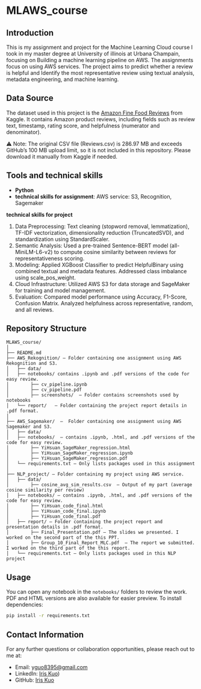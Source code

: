 # MLAWS_course

## Introduction

This is my assignment and project for the Machine Learning Cloud  course I took in my master degree at University of illinois at Urbana Champain, focusing on Building a machine learning pipeline on AWS. The assignments focus on using AWS services. The project aims to predict whether a review is helpful and Identify the most representative review using textual analysis, metadata engineering, and machine learning.

## Data Source

The dataset used in this project is the [Amazon Fine Food Reviews](https://www.kaggle.com/datasets/snap/amazon-fine-food-reviews) from Kaggle. It contains Amazon product reviews, including fields such as review text, timestamp, rating score, and helpfulness (numerator and denominator).

⚠️ Note: The original CSV file (Reviews.csv) is 286.97 MB and exceeds GitHub’s 100 MB upload limit, so it is not included in this repository. Please download it manually from Kaggle if needed.


## Tools and technical skills

- **Python**
- **technical skills for assignment**:
 AWS service: S3, Recognition, Sagemaker
 
**technical skills for project**
1. Data Preprocessing: Text cleaning (stopword removal, lemmatization), TF-IDF vectorization, dimensionality reduction (TruncatedSVD), and standardization using StandardScaler.
2. Semantic Analysis: Used a pre-trained Sentence-BERT model (all-MiniLM-L6-v2) to compute cosine similarity between reviews for representativeness scoring.
3. Modeling: Applied XGBoost Classifier to predict HelpfulBinary using combined textual and metadata features. Addressed class imbalance using scale_pos_weight.
4. Cloud Infrastructure: Utilized AWS S3 for data storage and SageMaker for training and model management.
5. Evaluation: Compared model performance using Accuracy, F1-Score, Confusion Matrix. Analyzed helpfulness across representative, random, and all reviews.


## Repository Structure

```plaintext
MLAWS_course/
│
├── README.md
├── AWS_Rekognition/ – Folder containing one assignment using AWS Rekognition and S3.
│   ├── data/
│   ├── notebooks/ contains .ipynb and .pdf versions of the code for easy review.   
│        ├── cv_pipeline.ipynb
│        ├── cv_pipeline.pdf
│        ├── screenshots/  – Folder contains screenshots used by notebooks
│   └── report/   – Folder containing the project report details in .pdf format.
│
├── AWS_Sagemaker/  –  Folder containing one assignment using AWS Sagemaker and S3.
│   ├── data/
│   ├── notebooks/  – contains .ipynb, .html, and .pdf versions of the code for easy review.   
│        ├── YiHsuan_SageMaker_regression.html
│        ├── YiHsuan_SageMaker_regression.ipynb
│        ├── YiHsuan_SageMaker_regression.pdf
│   └── requirements.txt – Only lists packages used in this assignment
│
├── NLP_project/ – Folder containing my project using AWS service.
│   ├── data/
│        ├── cosine_avg_sim_results.csv  – Output of my part (average cosine similarity per review)
│   ├── notebooks/ – contains .ipynb, .html, and .pdf versions of the code for easy review.   
│        ├── YiHsuan_code_final.html
│        ├── YiHsuan_code_final.ipynb
│        ├── YiHsuan_code_final.pdf
│   ├── report/ – Folder containing the project report and presentation details in .pdf format.
│        ├── Final_Presentation.pdf – The slides we presented. I worked on the second part of the this PPT.
│        ├── Group_10_Final_Report_MLC.pdf  – The report we submitted. I worked on the third part of the this report.
│   └── requirements.txt – Only lists packages used in this NLP project

```

## Usage

You can open any notebook in the `notebooks/` folders to review the work. PDF and HTML versions are also available for easier preview.
To install dependencies:
```bash
pip install -r requirements.txt
```

## Contact Information

For any further questions or collaboration opportunities, please reach out to me at:
- Email: [yguo8395@gmail.com](mailto:yguo8395@gmail.com)
- LinkedIn: [Iris Kuo](https://www.linkedin.com/in/yi-hsuan-kuo-835b00268/))
- GitHub: [Iris Kuo](https://github.com/Iris910531)
